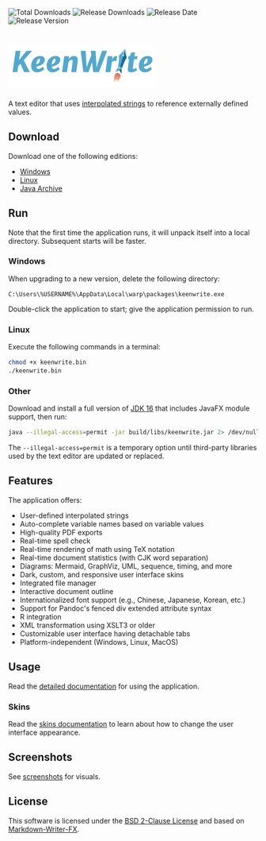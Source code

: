 ![Total Downloads](https://img.shields.io/github/downloads/DaveJarvis/keenwrite/total?color=blue&label=Total%20Downloads&style=flat) ![Release Downloads](https://img.shields.io/github/downloads/DaveJarvis/keenwrite/latest/total?color=purple&label=Release%20Downloads&style=flat) ![Release Date](https://img.shields.io/github/release-date/DaveJarvis/keenwrite?color=red&style=flat&label=Release%20Date) ![Release Version](https://img.shields.io/github/v/release/DaveJarvis/keenwrite?style=flat&label=Release)

# ![Logo](docs/images/app-title.png)

A text editor that uses [interpolated strings](https://en.wikipedia.org/wiki/String_interpolation) to reference externally defined values.

## Download

Download one of the following editions:

* [Windows](https://gitreleases.dev/gh/DaveJarvis/keenwrite/latest/keenwrite.exe)
* [Linux](https://gitreleases.dev/gh/DaveJarvis/keenwrite/latest/keenwrite.bin)
* [Java Archive](https://gitreleases.dev/gh/DaveJarvis/keenwrite/latest/keenwrite.jar)

## Run

Note that the first time the application runs, it will unpack itself into a local directory. Subsequent starts will be faster.

### Windows

When upgrading to a new version, delete the following directory:

    C:\Users\%USERNAME%\AppData\Local\warp\packages\keenwrite.exe

Double-click the application to start; give the application permission to run.

### Linux

Execute the following commands in a terminal:

``` bash
chmod +x keenwrite.bin
./keenwrite.bin
```

### Other

Download and install a full version of [JDK 16](https://bell-sw.com/pages/downloads/?version=java-16) that includes JavaFX module support, then run:

``` bash
java --illegal-access=permit -jar build/libs/keenwrite.jar 2> /dev/null
```

The `--illegal-access=permit` is a temporary option until third-party libraries used by the text editor are updated or replaced.

## Features

The application offers:

* User-defined interpolated strings
* Auto-complete variable names based on variable values
* High-quality PDF exports
* Real-time spell check
* Real-time rendering of math using TeX notation
* Real-time document statistics (with CJK word separation)
* Diagrams: Mermaid, GraphViz, UML, sequence, timing, and more
* Dark, custom, and responsive user interface skins
* Integrated file manager
* Interactive document outline
* Internationalized font support (e.g., Chinese, Japanese, Korean, etc.)
* Support for Pandoc's fenced div extended attribute syntax
* R integration
* XML transformation using XSLT3 or older
* Customizable user interface having detachable tabs
* Platform-independent (Windows, Linux, MacOS)

## Usage

Read the [detailed documentation](docs/README.md) for using the application.

### Skins

Read the [skins documentation](docs/skins.md) to learn about how to change
the user interface appearance.

## Screenshots

See [screenshots](docs/screenshots.md) for visuals.

## License

This software is licensed under the [BSD 2-Clause License](LICENSE.md) and
based on [Markdown-Writer-FX](licenses/MARKDOWN-WRITER-FX.md).

